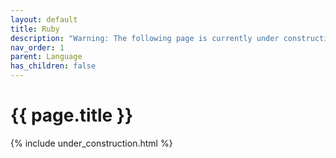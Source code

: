 ```yaml
---
layout: default
title: Ruby
description: "Warning: The following page is currently under construction, find more about the details in future patches, or if you choose to add in the article see info on the bottom of the page."
nav_order: 1
parent: Language
has_children: false
---
```


{{ page.title }}
======================

{% include under_construction.html %}

<br>

<br>